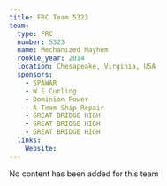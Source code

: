 ```yaml
---
title: FRC Team 5323
team:
  type: FRC
  number: 5323
  name: Mechanized Mayhem
  rookie_year: 2014
  location: Chesapeake, Virginia, USA
  sponsors:
    - SPAWAR
    - W E Curling
    - Dominion Power
    - A-Team Ship Repair
    - GREAT BRIDGE HIGH
    - GREAT BRIDGE HIGH
    - GREAT BRIDGE HIGH
  links:
    Website: 
---
```

No content has been added for this team